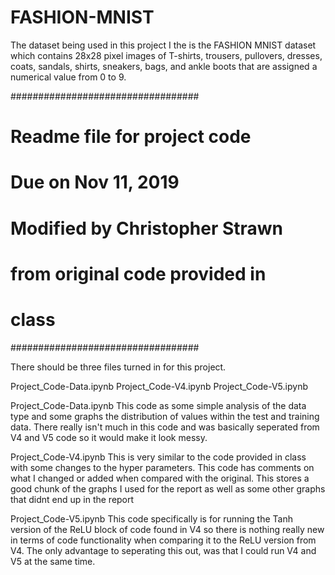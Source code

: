 # FASHION-MNIST
The dataset being used in this project I the is the FASHION MNIST dataset which contains 28x28 pixel images of T-shirts, trousers, pullovers, dresses, coats, sandals, shirts, sneakers, bags, and ankle boots that are assigned a numerical value from 0 to 9. 


##################################
# Readme file for project code   #
# Due on Nov 11, 2019            #
# Modified by Christopher Strawn #
# from original code provided in # 
# class                          # 
##################################


There should be three files turned in for this project.

Project_Code-Data.ipynb
Project_Code-V4.ipynb
Project_Code-V5.ipynb


Project_Code-Data.ipynb
This code as some simple analysis of the data type and some graphs the distribution of values within the test and
training data. There really isn't much in this code and was basically seperated from V4 and V5 code so it would make
it look messy.

Project_Code-V4.ipynb
This is very similar to the code provided in class with some changes to the hyper parameters. This code has comments on what I changed 
or added when compared with the original. This stores a good chunk of the graphs I used for the report as well as some other graphs
that didnt end up in the report

Project_Code-V5.ipynb
This code specifically is for running the Tanh version of the ReLU block of code found in V4 so there is nothing really new in terms of code
functionality when comparing it to the ReLU version from V4. The only advantage to seperating this out, was that I could run V4 and V5 at the 
same time.
